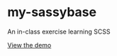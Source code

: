 # my-sassybase
An in-class exercise learning SCSS

[View the demo](https://kqimi.github.io/my-sassybase/)